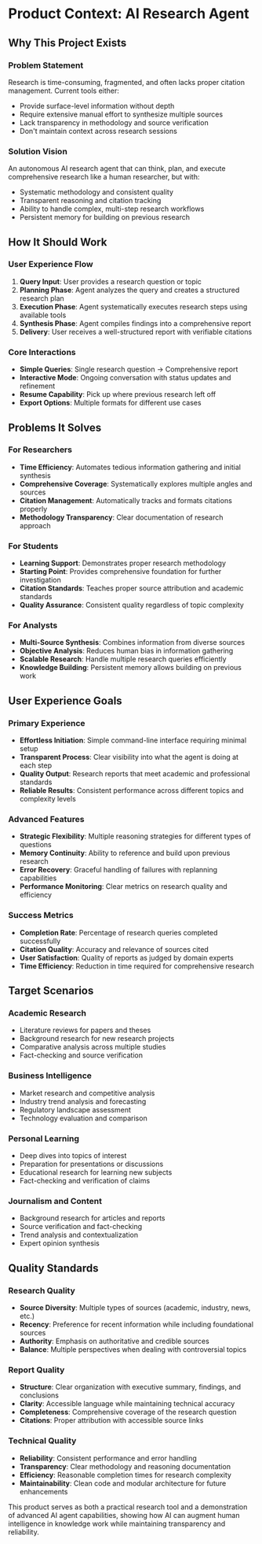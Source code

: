 # Product Context: AI Research Agent

## Why This Project Exists

### Problem Statement
Research is time-consuming, fragmented, and often lacks proper citation management. Current tools either:
- Provide surface-level information without depth
- Require extensive manual effort to synthesize multiple sources
- Lack transparency in methodology and source verification
- Don't maintain context across research sessions

### Solution Vision
An autonomous AI research agent that can think, plan, and execute comprehensive research like a human researcher, but with:
- Systematic methodology and consistent quality
- Transparent reasoning and citation tracking
- Ability to handle complex, multi-step research workflows
- Persistent memory for building on previous research

## How It Should Work

### User Experience Flow
1. **Query Input**: User provides a research question or topic
2. **Planning Phase**: Agent analyzes the query and creates a structured research plan
3. **Execution Phase**: Agent systematically executes research steps using available tools
4. **Synthesis Phase**: Agent compiles findings into a comprehensive report
5. **Delivery**: User receives a well-structured report with verifiable citations

### Core Interactions
- **Simple Queries**: Single research question → Comprehensive report
- **Interactive Mode**: Ongoing conversation with status updates and refinement
- **Resume Capability**: Pick up where previous research left off
- **Export Options**: Multiple formats for different use cases

## Problems It Solves

### For Researchers
- **Time Efficiency**: Automates tedious information gathering and initial synthesis
- **Comprehensive Coverage**: Systematically explores multiple angles and sources
- **Citation Management**: Automatically tracks and formats citations properly
- **Methodology Transparency**: Clear documentation of research approach

### For Students
- **Learning Support**: Demonstrates proper research methodology
- **Starting Point**: Provides comprehensive foundation for further investigation
- **Citation Standards**: Teaches proper source attribution and academic standards
- **Quality Assurance**: Consistent quality regardless of topic complexity

### For Analysts
- **Multi-Source Synthesis**: Combines information from diverse sources
- **Objective Analysis**: Reduces human bias in information gathering
- **Scalable Research**: Handle multiple research queries efficiently
- **Knowledge Building**: Persistent memory allows building on previous work

## User Experience Goals

### Primary Experience
- **Effortless Initiation**: Simple command-line interface requiring minimal setup
- **Transparent Process**: Clear visibility into what the agent is doing at each step
- **Quality Output**: Research reports that meet academic and professional standards
- **Reliable Results**: Consistent performance across different topics and complexity levels

### Advanced Features
- **Strategic Flexibility**: Multiple reasoning strategies for different types of questions
- **Memory Continuity**: Ability to reference and build upon previous research
- **Error Recovery**: Graceful handling of failures with replanning capabilities
- **Performance Monitoring**: Clear metrics on research quality and efficiency

### Success Metrics
- **Completion Rate**: Percentage of research queries completed successfully
- **Citation Quality**: Accuracy and relevance of sources cited
- **User Satisfaction**: Quality of reports as judged by domain experts
- **Time Efficiency**: Reduction in time required for comprehensive research

## Target Scenarios

### Academic Research
- Literature reviews for papers and theses
- Background research for new research projects
- Comparative analysis across multiple studies
- Fact-checking and source verification

### Business Intelligence
- Market research and competitive analysis
- Industry trend analysis and forecasting
- Regulatory landscape assessment
- Technology evaluation and comparison

### Personal Learning
- Deep dives into topics of interest
- Preparation for presentations or discussions
- Educational research for learning new subjects
- Fact-checking and verification of claims

### Journalism and Content
- Background research for articles and reports
- Source verification and fact-checking
- Trend analysis and contextualization
- Expert opinion synthesis

## Quality Standards

### Research Quality
- **Source Diversity**: Multiple types of sources (academic, industry, news, etc.)
- **Recency**: Preference for recent information while including foundational sources
- **Authority**: Emphasis on authoritative and credible sources
- **Balance**: Multiple perspectives when dealing with controversial topics

### Report Quality
- **Structure**: Clear organization with executive summary, findings, and conclusions
- **Clarity**: Accessible language while maintaining technical accuracy
- **Completeness**: Comprehensive coverage of the research question
- **Citations**: Proper attribution with accessible source links

### Technical Quality
- **Reliability**: Consistent performance and error handling
- **Transparency**: Clear methodology and reasoning documentation
- **Efficiency**: Reasonable completion times for research complexity
- **Maintainability**: Clean code and modular architecture for future enhancements

This product serves as both a practical research tool and a demonstration of advanced AI agent capabilities, showing how AI can augment human intelligence in knowledge work while maintaining transparency and reliability.
